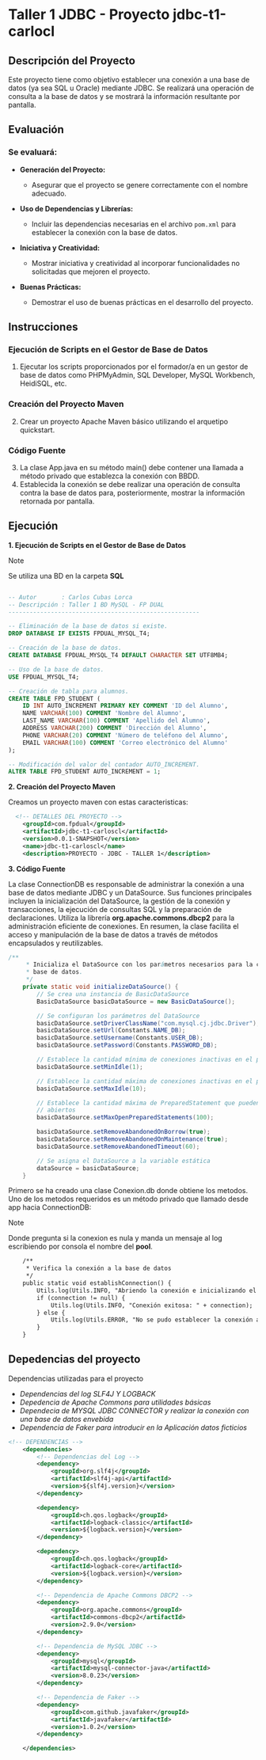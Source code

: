 # Taller 1 JDBC - Proyecto jdbc-t1-carlocl

## Descripción del Proyecto
Este proyecto tiene como objetivo establecer una conexión a una base de datos (ya sea SQL u Oracle) mediante JDBC. Se realizará una operación de consulta a la base de datos y se mostrará la información resultante por pantalla.

## Evaluación

### Se evaluará:
- **Generación del Proyecto:**
  - Asegurar que el proyecto se genere correctamente con el nombre adecuado.

- **Uso de Dependencias y Librerías:**
  - Incluir las dependencias necesarias en el archivo `pom.xml` para establecer la conexión con la base de datos.

- **Iniciativa y Creatividad:**
  - Mostrar iniciativa y creatividad al incorporar funcionalidades no solicitadas que mejoren el proyecto.

- **Buenas Prácticas:**
  - Demostrar el uso de buenas prácticas en el desarrollo del proyecto.

## Instrucciones

### Ejecución de Scripts en el Gestor de Base de Datos
1. Ejecutar los scripts proporcionados por el formador/a en un gestor de base de datos como PHPMyAdmin, SQL Developer, MySQL Workbench, HeidiSQL, etc.

### Creación del Proyecto Maven
2. Crear un proyecto Apache Maven básico utilizando el arquetipo quickstart.

### Código Fuente
3. La clase App.java en su método main() debe contener una llamada a método privado que establezca la conexión con BBDD.
4. Establecida la conexión se debe realizar una operación de consulta contra la base de datos para, posteriormente, mostrar la información retornada por pantalla.

## Ejecución

 **1. Ejecución de Scripts en el Gestor de Base de Datos**
    
> [!NOTE]
> Se utiliza una BD en la carpeta **SQL**

```sql

-- Autor       : Carlos Cubas Lorca 
-- Descripción : Taller 1 BD MySQL - FP DUAL
------------------------------------------------------

-- Eliminación de la base de datos si existe.
DROP DATABASE IF EXISTS FPDUAL_MYSQL_T4;

-- Creación de la base de datos.
CREATE DATABASE FPDUAL_MYSQL_T4 DEFAULT CHARACTER SET UTF8MB4;

-- Uso de la base de datos.
USE FPDUAL_MYSQL_T4;

-- Creación de tabla para alumnos.
CREATE TABLE FPD_STUDENT (
    ID INT AUTO_INCREMENT PRIMARY KEY COMMENT 'ID del Alumno',
    NAME VARCHAR(100) COMMENT 'Nombre del Alumno',
    LAST_NAME VARCHAR(100) COMMENT 'Apellido del Alumno',
    ADDRESS VARCHAR(200) COMMENT 'Dirección del Alumno',
    PHONE VARCHAR(20) COMMENT 'Número de teléfono del Alumno',
    EMAIL VARCHAR(100) COMMENT 'Correo electrónico del Alumno'
);

-- Modificación del valor del contador AUTO_INCREMENT.
ALTER TABLE FPD_STUDENT AUTO_INCREMENT = 1;

```

**2. Creación del Proyecto Maven**

Creamos un proyecto maven con estas caracteristicas:

```xml
  <!-- DETALLES DEL PROYECTO -->
	<groupId>com.fpdual</groupId>
	<artifactId>jdbc-t1-carloscl</artifactId>
	<version>0.0.1-SNAPSHOT</version>
	<name>jdbc-t1-carloscl</name>
	<description>PROYECTO - JDBC - TALLER 1</description>
```


**3. Código Fuente**

La clase ConnectionDB es responsable de administrar la conexión a una base de datos mediante JDBC y un DataSource. Sus funciones principales incluyen la inicialización del DataSource, la gestión de la conexión y transacciones, la ejecución de consultas SQL y la preparación de declaraciones. Utiliza la librería **org.apache.commons.dbcp2** para la administración eficiente de conexiones.
En resumen, la clase facilita el acceso y manipulación de la base de datos a través de métodos encapsulados y reutilizables.

```java
/**
	 * Inicializa el DataSource con los parámetros necesarios para la conexión a la
	 * base de datos.
	 */
	private static void initializeDataSource() {
		// Se crea una instancia de BasicDataSource
		BasicDataSource basicDataSource = new BasicDataSource();

		// Se configuran los parámetros del DataSource
		basicDataSource.setDriverClassName("com.mysql.cj.jdbc.Driver");
		basicDataSource.setUrl(Constants.NAME_DB);
		basicDataSource.setUsername(Constants.USER_DB);
		basicDataSource.setPassword(Constants.PASSWORD_DB);

		// Establece la cantidad mínima de conexiones inactivas en el pool
		basicDataSource.setMinIdle(1);

		// Establece la cantidad máxima de conexiones inactivas en el pool
		basicDataSource.setMaxIdle(10);

		// Establece la cantidad máxima de PreparedStatement que pueden mantenerse
		// abiertos
		basicDataSource.setMaxOpenPreparedStatements(100);

		basicDataSource.setRemoveAbandonedOnBorrow(true);
		basicDataSource.setRemoveAbandonedOnMaintenance(true);
		basicDataSource.setRemoveAbandonedTimeout(60);

		// Se asigna el DataSource a la variable estática
		dataSource = basicDataSource;
	}
```

Primero se ha creado una clase Conexion.db donde obtiene los metodos.
Uno de los metodos requeridos es un método privado que llamado desde app hacia ConnectionDB:

> [!NOTE]
> Donde pregunta si la conexion es nula y manda un mensaje al log escribiendo por consola el nombre del **pool**.

```xml
	/**
	 * Verifica la conexión a la base de datos
	 */
	public static void establishConnection() {
		Utils.log(Utils.INFO, "Abriendo la conexión e inicializando el DataSource...");
		if (connection != null) {
			Utils.log(Utils.INFO, "Conexión exitosa: " + connection);
		} else {
			Utils.log(Utils.ERROR, "No se pudo establecer la conexión a la base de datos.");
		}
	}
```




## Depedencias del proyecto 

Dependencias utilizadas para el proyecto

- *Dependencias del log SLF4J Y LOGBACK*
- *Depedencia de Apache Commons para utilidades básicas*
- *Dependecia de MYSQL  JDBC CONNECTOR y realizar la conexión con una base de datos envebida*
- *Dependencia de Faker para introducir en la Aplicación datos ficticios*

```xml
<!-- DEPENDENCIAS -->
	<dependencies>
		<!-- Dependencias del Log -->
		<dependency>
			<groupId>org.slf4j</groupId>
			<artifactId>slf4j-api</artifactId>
			<version>${slf4j.version}</version>
		</dependency>

		<dependency>
			<groupId>ch.qos.logback</groupId>
			<artifactId>logback-classic</artifactId>
			<version>${logback.version}</version>
		</dependency>

		<dependency>
			<groupId>ch.qos.logback</groupId>
			<artifactId>logback-core</artifactId>
			<version>${logback.version}</version>
		</dependency>

		<!-- Dependencia de Apache Commons DBCP2 -->
		<dependency>
			<groupId>org.apache.commons</groupId>
			<artifactId>commons-dbcp2</artifactId>
			<version>2.9.0</version>
		</dependency>

		<!-- Dependencia de MySQL JDBC -->
		<dependency>
			<groupId>mysql</groupId>
			<artifactId>mysql-connector-java</artifactId>
			<version>8.0.23</version>
		</dependency>

		<!-- Dependencia de Faker -->
		<dependency>
			<groupId>com.github.javafaker</groupId>
			<artifactId>javafaker</artifactId>
			<version>1.0.2</version>
		</dependency>

	</dependencies>
```



